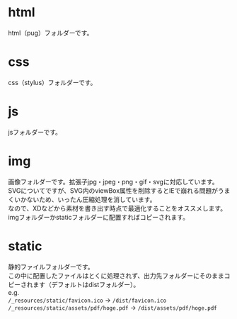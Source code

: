 # html
html（pug）フォルダーです。

# css
css（stylus）フォルダーです。
  
# js
jsフォルダーです。

# img
画像フォルダーです。拡張子jpg・jpeg・png・gif・svgに対応しています。  
SVGについてですが、SVG内のviewBox属性を削除するとIEで崩れる問題がうまくいかないため、いったん圧縮処理を消しています。  
なので、XDなどから素材を書き出す時点で最適化することをオススメします。 imgフォルダーかstaticフォルダーに配置すればコピーされます。  

# static
静的ファイルフォルダーです。  
この中に配置したファイルはとくに処理されず、出力先フォルダーにそのままコピーされます（デフォルトはdistフォルダー）。  
e.g.  
`/_resources/static/favicon.ico` → `/dist/favicon.ico`  
`/_resources/static/assets/pdf/hoge.pdf` → `/dist/assets/pdf/hoge.pdf`  

